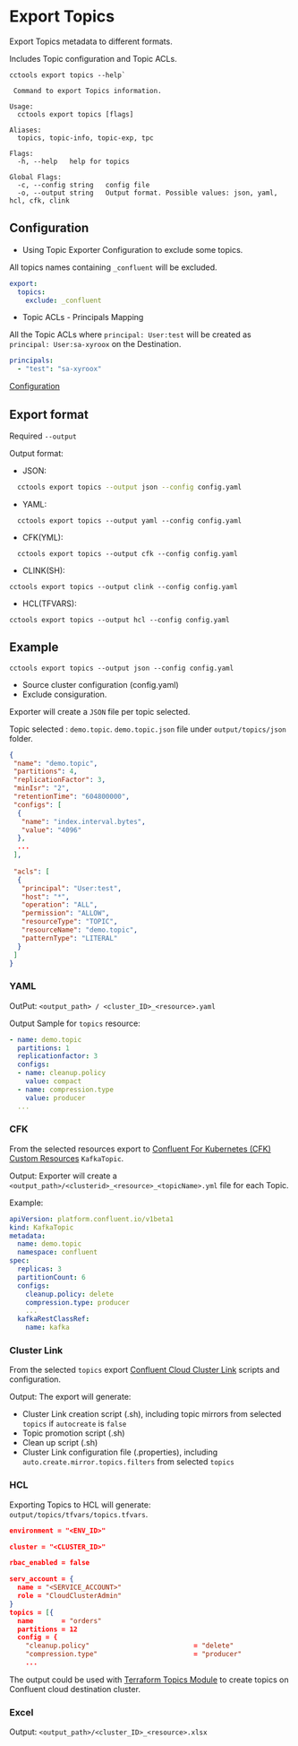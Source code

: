 # Export Topics

Export Topics metadata to different formats.

Includes Topic configuration and Topic ACLs.

```sh:no-line-numbers
cctools export topics --help`
```

```sh:no-line-numbers
 Command to export Topics information.

Usage:
  cctools export topics [flags]

Aliases:
  topics, topic-info, topic-exp, tpc

Flags:
  -h, --help   help for topics

Global Flags:
  -c, --config string   config file 
  -o, --output string   Output format. Possible values: json, yaml, hcl, cfk, clink
```

## Configuration

* Using Topic Exporter Configuration to exclude some topics.

All topics names containing `_confluent` will be excluded.

```yaml
export: 
  topics:
    exclude: _confluent 
```

* Topic ACLs - Principals Mapping

All the Topic ACLs where `principal: User:test` will be created as `principal: User:sa-xyroox` on the Destination.

```yaml
principals:
  - "test": "sa-xyroox"
```

[Configuration](../config/README.md)

## Export format

Required `--output`

Output format:

* JSON:

```sh
  cctools export topics --output json --config config.yaml
```

* YAML:
  
```sh:no-line-numbers
  cctools export topics --output yaml --config config.yaml
```

* CFK(YML):
  
```sh:no-line-numbers
  cctools export topics --output cfk --config config.yaml
```
  
* CLINK(SH):

```sh:no-line-numbers
cctools export topics --output clink --config config.yaml
```

* HCL(TFVARS):

```sh:no-line-numbers
cctools export topics --output hcl --config config.yaml
```

## Example

```sh:no-line-numbers
cctools export topics --output json --config config.yaml
```

* Source cluster configuration (config.yaml)
* Exclude consiguration.

Exporter will create a `JSON` file per topic selected.

Topic selected : `demo.topic`. `demo.topic.json` file under `output/topics/json` folder.

```json
{
 "name": "demo.topic",
 "partitions": 4,
 "replicationFactor": 3,
 "minIsr": "2",
 "retentionTime": "604800000",
 "configs": [
  {
   "name": "index.interval.bytes",
   "value": "4096"
  },
  ...
 ],
 
 "acls": [
  {
   "principal": "User:test",
   "host": "*",
   "operation": "ALL",
   "permission": "ALLOW",
   "resourceType": "TOPIC",
   "resourceName": "demo.topic",
   "patternType": "LITERAL"
  }
 ]
}
```

### YAML

OutPut: `<output_path> / <cluster_ID>_<resource>.yaml`

Output Sample for `topics` resource:

```yaml
- name: demo.topic
  partitions: 1
  replicationfactor: 3
  configs:
  - name: cleanup.policy
    value: compact
  - name: compression.type
    value: producer
  ...
```

### CFK

From the selected resources export to [Confluent For Kubernetes (CFK) Custom Resources](https://docs.confluent.io/operator/current/co-manage-topics.html#create-ak-topic) `KafkaTopic`.

Output: Exporter will create a `<output_path>/<clusterid>_<resource>_<topicName>.yml` file for each Topic.

Example:

```yml
apiVersion: platform.confluent.io/v1beta1
kind: KafkaTopic
metadata:
  name: demo.topic
  namespace: confluent
spec:
  replicas: 3
  partitionCount: 6
  configs:
    cleanup.policy: delete
    compression.type: producer
    ...
  kafkaRestClassRef:
    name: kafka

```

### Cluster Link

From the selected `topics` export [Confluent Cloud Cluster Link](https://docs.confluent.io/cloud/current/multi-cloud/overview.html) scripts and configuration.

Output: The export will generate:

* Cluster Link creation script (.sh), including topic mirrors from selected `topics` if `autocreate` is `false`
* Topic promotion script (.sh)
* Clean up script (.sh)
* Cluster Link configuration file (.properties), including `auto.create.mirror.topics.filters` from selected `topics`

### HCL

Exporting Topics to HCL will generate: `output/topics/tfvars/topics.tfvars`.

```json
environment = "<ENV_ID>"

cluster = "<CLUSTER_ID>"

rbac_enabled = false

serv_account = {
  name = "<SERVICE_ACCOUNT>"
  role = "CloudClusterAdmin"
}
topics = [{
  name       = "orders"
  partitions = 12
  config = {
    "cleanup.policy"                          = "delete"
    "compression.type"                        = "producer"
    ...
```

The output could be used with [Terraform Topics Module](https://github.com/mcolomerc/terraform-confluent-topics) to create topics on Confluent cloud destination cluster.

### Excel

Output: `<output_path>/<cluster_ID>_<resource>.xlsx`